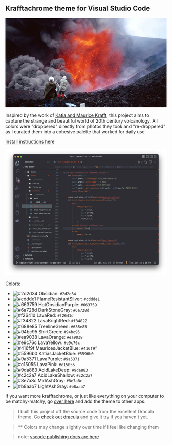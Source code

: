 ## Krafftachrome theme for Visual Studio Code

![krafft photo](media/krafft_photo.webp)

Inspired by the work of [Katia and Maurice Krafft](https://en.wikipedia.org/wiki/Katia_and_Maurice_Krafft), this project aims to capture the strange and beautiful world of 20th century volcanology. All colors were "droppered" directly from photos they took and "re-droppered" as I curated them into a cohesive palette that worked for daily use.

[Install instructions here](https://github.com/fonsecapeter/krafftachrome_visual_studio_code/blob/main/INSTALL.md)

![code sample](media/code_sample.png)

Colors:
- ![#2d2d34](https://via.placeholder.com/15/2d2d34/2d2d34.png) Obsidian: `#2d2d34`
- ![#cddde1](https://via.placeholder.com/15/cddde1/cddde1.png) FlameResistantSilver: `#cddde1`
- ![#663759](https://via.placeholder.com/15/663759/663759.png) HotObsidianPurple: `#663759`
- ![#6a728d](https://via.placeholder.com/15/6a728d/6a728d.png) DarkStoneGray: `#6a728d`
- ![#f2641d](https://via.placeholder.com/15/f2641d/f2641d.png) LavaRed: `#f2641d`
- ![#f34822](https://via.placeholder.com/15/f34822/f34822.png) LavaBrightRed: `#f34822`
- ![#688e85](https://via.placeholder.com/15/688e85/688e85.png) TreelineGreen: `#688e85`
- ![#94bc95](https://via.placeholder.com/15/94bc95/94bc95.png) ShirtGreen: `#94bc95`
- ![#ea9038](https://via.placeholder.com/15/ea9038/ea9038.png) LavaOrange: `#ea9038`
- ![#e9c76c](https://via.placeholder.com/15/e9c76c/e9c76c.png) LavaYellow: `#e9c76c`
- ![#416f9f](https://via.placeholder.com/15/416f9f/416f9f.png) MauricesJacketBlue: `#416f9f`
- ![#5596b0](https://via.placeholder.com/15/5596b0/5596b0.png) KatiasJacketBlue: `#5596b0`
- ![#9a5371](https://via.placeholder.com/15/9a5371/9a5371.png) LavaPurple: `#9a5371`
- ![#c15055](https://via.placeholder.com/15/c15055/c15055.png) LavaPink: `#c15055`
- ![#9da883](https://via.placeholder.com/15/9da883/9da883.png) AcidLakeDeep: `#9da883`
- ![#c2c2a7](https://via.placeholder.com/15/c2c2a7/c2c2a7.png) AcidLakeShallow: `#c2c2a7`
- ![#8e7a8c](https://via.placeholder.com/15/8e7a8c/8e7a8c.png) MidAshGray: `#8e7a8c`
- ![#b8aab7](https://via.placeholder.com/15/b8aab7/b8aab7.png) LightAshGray: `#b8aab7`

If you want more krafftachrome, or just like everything on your computer to be matchy-matchy, go [over here](https://github.com/fonsecapeter/krafftachrome) and add the theme to other apps.

> I built this project off the source code from the excellent Dracula theme. Go [check out dracula](https://github.com/dracula/dracula-theme) and give it try if you haven't yet.

> ** Colors may change slightly over time if I feel like changing them

> note: [vscode publishing docs are here](https://code.visualstudio.com/api/working-with-extensions/publishing-extension)